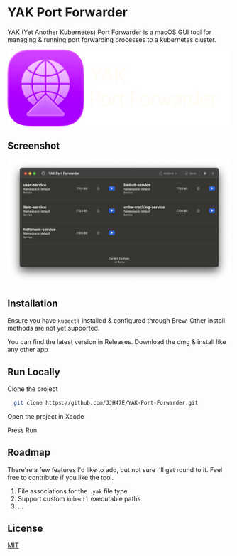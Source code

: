 
# YAK Port Forwarder

YAK (Yet Another Kubernetes) Port Forwarder is a macOS GUI tool for managing & running port forwarding processes to a kubernetes cluster.


![Logo](https://github.com/JJH47E/YAK-Port-Forwarder/blob/main/Resources/header.png)


## Screenshot

![Screenshot](https://github.com/JJH47E/YAK-Port-Forwarder/blob/main/Resources/yak-preview.png?raw=true)


## Installation

Ensure you have `kubectl` installed & configured through Brew. Other install methods are not yet supported.

You can find the latest version in Releases. Download the dmg & install like any other app
    
## Run Locally

Clone the project

```bash
  git clone https://github.com/JJH47E/YAK-Port-Forwarder.git
```

Open the project in Xcode

Press Run

## Roadmap

There're a few features I'd like to add, but not sure I'll get round to it. Feel free to contribute if you like the tool.

1. File associations for the `.yak` file type
2. Support custom `kubectl` executable paths
3. ...


## License

[MIT](https://choosealicense.com/licenses/mit/)

